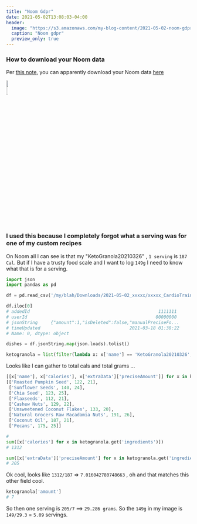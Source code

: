 ```yaml
---
title: "Noom Gdpr"
date: 2021-05-02T13:08:03-04:00
header:
  image: "https://s3.amazonaws.com/my-blog-content/2021-05-02-noom-gdpr/2021-05-01 23.42.18.jpg"
  caption: "Noom gdpr"
  preview_only: true
---
```


### How to download your Noom data
Per [this note](https://web.noom.com/support/support-question-topic/2018/05/how-do-i-request-to-export-my-data/), you can apparently download your Noom data [here](https://account.noom.com/gdpr-export)

<img src="https://s3.amazonaws.com/my-blog-content/2021-05-02-noom-gdpr/2021-05-01 23.42.18.jpg" width="10%">

### I used this because I completely forgot what a serving was for one of my custom recipes
On Noom all I can see is that my "KetoGranola20210326" , `1 serving` is `187 Cal`.
But if I have a trusty food scale and I want to log `149g` I need to know what that is for a serving.

```python
import json
import pandas as pd

df = pd.read_csv('/my/blah/Downloads/2021-05-02_xxxxx/xxxxx_CardioTrainer.CustomDishes.csv')

df.iloc[0]                                                                                                                 
# addedId                                                 1111111
# userId                                                 00000000
# jsonString     {"amount":1,"isDeleted":false,"manualPreciseFo...
# timeUpdated                                  2021-03-18 01:38:22
# Name: 0, dtype: object

dishes = df.jsonString.map(json.loads).tolist()

ketogranola = list(filter(lambda x: x['name'] == 'KetoGranola20210326', dishes))[0]

```
Looks like I can gather to total cals and total grams ...

```python
[[x['name'], x['calories'], x['extraData']['preciseAmount']] for x in ketogranola.get('ingredients')]                     
[['Roasted Pumpkin Seed', 122, 21],
 ['Sunflower Seeds', 140, 24],
 ['Chia Seed', 123, 25],
 ['Flaxseeds', 112, 21],
 ['Cashew Nuts', 129, 22],
 ['Unsweetened Coconut Flakes', 133, 20],
 ['Natural Grocers Raw Macadamia Nuts', 191, 26],
 ['Coconut Oil', 187, 21],
 ['Pecans', 175, 25]]

#
sum([x['calories'] for x in ketogranola.get('ingredients')])                                                              
# 1312

sum([x['extraData']['preciseAmount'] for x in ketogranola.get('ingredients')])                                            
# 205
```

Ok cool, looks like `1312/187` => `7.016042780748663` , oh and that matches this other field cool.

```python
ketogranola['amount']                                                                                                     
# 7
```

So then one serving is `205/7` ==> `29.286 grams`. So the `149g` in my image is `149/29.3` = `5.09` servings.
